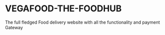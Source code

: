 # VEGAFOOD-THE-FOODHUB
The full fledged Food delivery website with all the functionality and payment Gateway
